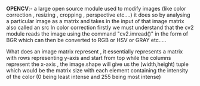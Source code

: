 **OPENCV**:-
a large open source module used to modify images (like color correction , resizing , cropping , perspective etc....) it does so by analysing a particular image as a matrix and takes in the input of that image matrix also called an src
In color correction firstly we must understand that the cv2 module reads the image using the command "cv2.imread()" in the form of BGR which can then be converted to RGB or HSV or GRAY etc.....

What does an image matrix represent , it essentially represents a matrix with rows representing y-axis and start from top while the columns represent the x-axis , the image.shape will give us the (width,height) tuple which would be the matrix size with each element containing the intensity of the color (0 being least intense and 255 being most intense)
